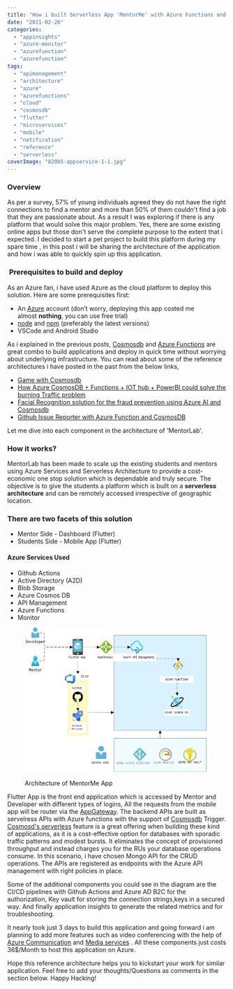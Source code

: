 ```yaml
---
title: "How i built Serverless App 'MentorMe' with Azure Functions and Cosmosdb"
date: "2021-02-26"
categories: 
  - "appinsights"
  - "azure-monitor"
  - "azurefunction"
  - "azurefunction"
tags: 
  - "apimanagement"
  - "architecture"
  - "azure"
  - "azurefunctions"
  - "cloud"
  - "cosmosdb"
  - "flutter"
  - "microservices"
  - "mobile"
  - "notification"
  - "reference"
  - "serverless"
coverImage: "820b5-appservice-1-1.jpg"
---
```


### Overview

As per a survey, 57% of young individuals agreed they do not have the right connections to find a mentor and more than 50% of them couldn't find a job that they are passionate about. As a result I was exploring if there is any platform that would solve this major problem. Yes, there are some existing online apps but those don't serve the complete purpose to the extent that i expected. I decided to start a pet project to build this platform during my spare time , in this post i will be sharing the architecture of the application and how i was able to quickly spin up this application.

###  **Prerequisites to build and deploy**

As an Azure fan, i have used Azure as the cloud platform to deploy this solution. Here are some prerequisites first:

- An [Azure](https://azure.microsoft.com/en-us/) account (don’t worry, deploying this app costed me almost **nothing**, you can use free trial)
- [node](https://nodejs.org/en/) and [npm](https://www.npmjs.com/) (preferably the latest versions)
- VSCode and Android Studio

As i explained in the previous posts, [Cosmosdb](https://docs.microsoft.com/en-us/azure/cosmos-db/introduction) and [Azure Functions](https://docs.microsoft.com/en-us/azure/azure-functions/functions-create-serverless-api) are great combo to build applications and deploy in quick time without worrying about underlying infrastructure. You can read about some of the reference architectures i have posted in the past from the below links,

- [Game with Cosmosdb](https://sajeetharan.wordpress.com/2020/02/28/covid-escape-game-with-cosmosdb-and-python/)
- [How Azure CosmosDB + Functions + IOT hub + PowerBI could solve the burning Traffic problem](https://sajeetharan.wordpress.com/2019/06/13/how-azure-cosmosdb-functions-powerbi-iot-hub-could-solve-the-burning-traffic-problem/)
- [Facial Recognition solution for the fraud prevention using Azure AI and Cosmosdb](https://sajeetharan.wordpress.com/2020/02/20/how-to-build-facial-recognition-solution/)
- [Github Issue Reporter with Azure Function and CosmosDB](https://sajeetharan.wordpress.com/2020/02/02/create-github-issue-report-with-azure/)

Let me dive into each component in the architecture of 'MentorLab'.

### **How it works?**

MentorLab has been made to scale up the existing students and mentors using Azure Services and Serverless Architecture to provide a cost-economic one stop solution which is dependable and truly secure. The objective is to give the students a platform which is built on a **serverless architecture** and can be remotely accessed irrespective of geographic location.

### There are two facets of this solution

- Mentor Side - Dashboard (Flutter)
- Students Side - Mobile App (Flutter)

#### [](https://github.com/Chikitsak-Care/Chikitsak#azure-services-used-)Azure Services Used 

- Github Actions
- Active Directory (A2D)
- Blob Storage
- Azure Cosmos DB
- API Management
- Azure Functions
- Monitor

<figure>

![](images/1eb6d-mentor-2.png)

<figcaption>

Architecture of MentorMe App

</figcaption>

</figure>

Flutter App is the front end application which is accessed by Mentor and Developer with different types of logins, All the requests from the mobile app will be router via the [AppGateway](https://docs.microsoft.com/en-us/azure/application-gateway/overview). The backend APIs are built as servelress APIs with Azure functions with the support of [Cosmosdb](https://docs.microsoft.com/en-us/azure/azure-functions/functions-create-cosmos-db-triggered-function) Trigger. [Cosmosd's serverless](https://docs.microsoft.com/en-us/azure/cosmos-db/serverless) feature is a great offering when building these kind of applications, as it is a cost-effective option for databases with sporadic traffic patterns and modest bursts. It eliminates the concept of provisioned throughput and instead charges you for the RUs your database operations consume. In this scenario, i have chosen Mongo API for the CRUD operations. The APIs are registered as endpoints with the Azure API management with right policies in place.

Some of the additional components you could see in the diagram are the CI/CD pipelines with Github Actions and Azure AD B2C for the authorization, Key vault for storing the connection strings,keys in a secured way. And finally application insights to generate the related metrics and for troubleshooting.

It nearly took just 3 days to build this application and going forward i am planning to add more features such as video conferencing with the help of [Azure Communication](https://azure.microsoft.com/en-us/services/communication-services/) and [Media services](https://azure.microsoft.com/en-us/services/media-services/) . All these components just costs 36$/Month to host this application on Azure.

Hope this reference architecture helps you to kickstart your work for similar application. Feel free to add your thoughts/Questions as comments in the section below. Happy Hacking!
